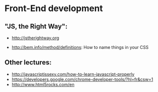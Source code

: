 Front-End development
=====================


"JS, the Right Way":
--------------------

* http://jstherightway.org

* http://bem.info/method/definitions: How to name things in your CSS


Other lectures:
---------------

* http://javascriptissexy.com/how-to-learn-javascript-properly
* https://developers.google.com/chrome-developer-tools/?hl=fr&csw=1
* http://www.html5rocks.com/en


